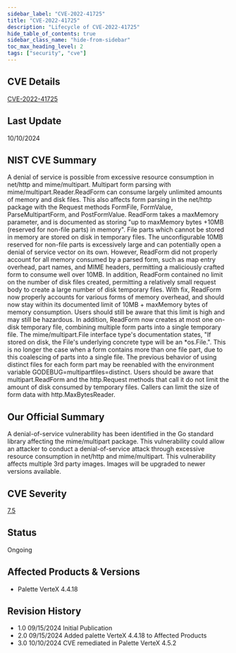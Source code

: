 ```yaml
---
sidebar_label: "CVE-2022-41725"
title: "CVE-2022-41725"
description: "Lifecycle of CVE-2022-41725"
hide_table_of_contents: true
sidebar_class_name: "hide-from-sidebar"
toc_max_heading_level: 2
tags: ["security", "cve"]
---
```


## CVE Details

[CVE-2022-41725](https://nvd.nist.gov/vuln/detail/CVE-2022-41725)

## Last Update

10/10/2024

## NIST CVE Summary

A denial of service is possible from excessive resource consumption in net/http and mime/multipart. Multipart form
parsing with mime/multipart.Reader.ReadForm can consume largely unlimited amounts of memory and disk files. This also
affects form parsing in the net/http package with the Request methods FormFile, FormValue, ParseMultipartForm, and
PostFormValue. ReadForm takes a maxMemory parameter, and is documented as storing "up to maxMemory bytes +10MB (reserved
for non-file parts) in memory". File parts which cannot be stored in memory are stored on disk in temporary files. The
unconfigurable 10MB reserved for non-file parts is excessively large and can potentially open a denial of service vector
on its own. However, ReadForm did not properly account for all memory consumed by a parsed form, such as map entry
overhead, part names, and MIME headers, permitting a maliciously crafted form to consume well over 10MB. In addition,
ReadForm contained no limit on the number of disk files created, permitting a relatively small request body to create a
large number of disk temporary files. With fix, ReadForm now properly accounts for various forms of memory overhead, and
should now stay within its documented limit of 10MB + maxMemory bytes of memory consumption. Users should still be aware
that this limit is high and may still be hazardous. In addition, ReadForm now creates at most one on-disk temporary
file, combining multiple form parts into a single temporary file. The mime/multipart.File interface type's documentation
states, "If stored on disk, the File's underlying concrete type will be an \*os.File.". This is no longer the case when
a form contains more than one file part, due to this coalescing of parts into a single file. The previous behavior of
using distinct files for each form part may be reenabled with the environment variable GODEBUG=multipartfiles=distinct.
Users should be aware that multipart.ReadForm and the http.Request methods that call it do not limit the amount of disk
consumed by temporary files. Callers can limit the size of form data with http.MaxBytesReader.

## Our Official Summary

A denial-of-service vulnerability has been identified in the Go standard library affecting the mime/multipart package.
This vulnerability could allow an attacker to conduct a denial-of-service attack through excessive resource consumption
in net/http and mime/multipart. This vulnerability affects multiple 3rd party images. Images will be upgraded to newer
versions available.

## CVE Severity

[7.5](https://nvd.nist.gov/vuln/detail/CVE-2022-41725)

## Status

Ongoing

## Affected Products & Versions

- Palette VerteX 4.4.18

## Revision History

- 1.0 09/15/2024 Initial Publication
- 2.0 09/15/2024 Added palette VerteX 4.4.18 to Affected Products
- 3.0 10/10/2024 CVE remediated in Palette VerteX 4.5.2
